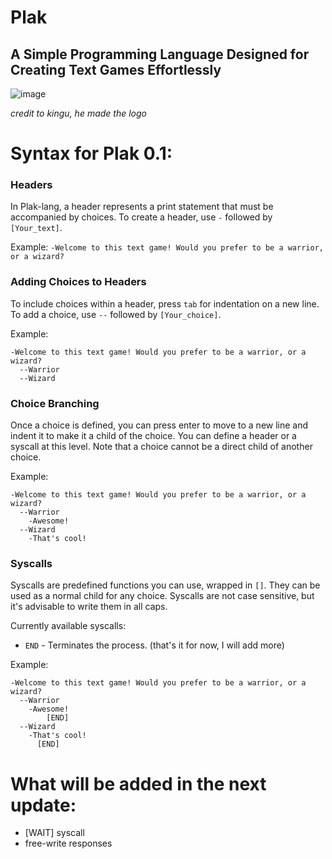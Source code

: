 # Plak
## A Simple Programming Language Designed for Creating Text Games Effortlessly

![image](https://github.com/SuperTavor/Plak/assets/111663937/4d21fdca-018b-4ef6-b9b8-af4da98a046a)

*credit to kingu, he made the logo*

# Syntax for Plak 0.1:
### Headers
In Plak-lang, a header represents a print statement that must be accompanied by choices.
To create a header, use `-` followed by `[Your_text]`.

Example:
```-Welcome to this text game! Would you prefer to be a warrior, or a wizard?```

### Adding Choices to Headers
To include choices within a header, press `tab` for indentation on a new line.
To add a choice, use `--` followed by `[Your_choice]`.

Example:
```
-Welcome to this text game! Would you prefer to be a warrior, or a wizard?
  --Warrior
  --Wizard
```

### Choice Branching
Once a choice is defined, you can press enter to move to a new line and indent it to make it a child of the choice.
You can define a header or a syscall at this level. Note that a choice cannot be a direct child of another choice.

Example:
```
-Welcome to this text game! Would you prefer to be a warrior, or a wizard?
  --Warrior
    -Awesome!
  --Wizard
    -That's cool!
```

### Syscalls
Syscalls are predefined functions you can use, wrapped in `[]`. They can be used as a normal child for any choice. Syscalls are not case sensitive, but it's advisable to write them in all caps.

Currently available syscalls:
- `END` - Terminates the process.
(that's it for now, I will add more)

Example:
```
-Welcome to this text game! Would you prefer to be a warrior, or a wizard?
  --Warrior
    -Awesome!
        [END]
  --Wizard
    -That's cool!
      [END]
```
# What will be added in the next update:
- [WAIT] syscall
- free-write responses
